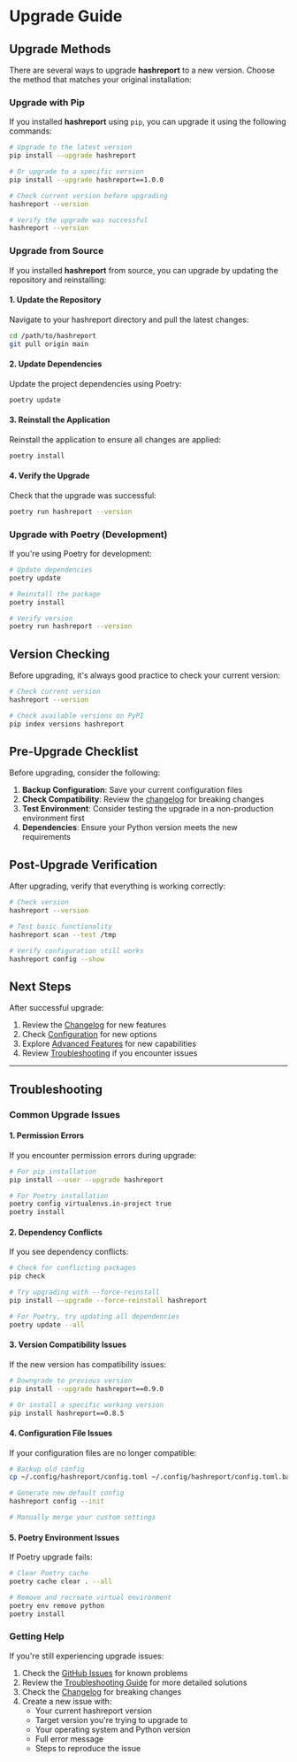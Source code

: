 # **Upgrade Guide**

## **Upgrade Methods**

There are several ways to upgrade **hashreport** to a new version. Choose the method that matches your original installation:

### **Upgrade with Pip**

If you installed **hashreport** using `pip`, you can upgrade it using the following commands:

```bash
# Upgrade to the latest version
pip install --upgrade hashreport

# Or upgrade to a specific version
pip install --upgrade hashreport==1.0.0

# Check current version before upgrading
hashreport --version

# Verify the upgrade was successful
hashreport --version
```

### **Upgrade from Source**

If you installed **hashreport** from source, you can upgrade by updating the repository and reinstalling:

#### 1. **Update the Repository**

Navigate to your hashreport directory and pull the latest changes:

```bash
cd /path/to/hashreport
git pull origin main
```

#### 2. **Update Dependencies**

Update the project dependencies using Poetry:

```bash
poetry update
```

#### 3. **Reinstall the Application**

Reinstall the application to ensure all changes are applied:

```bash
poetry install
```

#### 4. **Verify the Upgrade**

Check that the upgrade was successful:

```bash
poetry run hashreport --version
```

### **Upgrade with Poetry (Development)**

If you're using Poetry for development:

```bash
# Update dependencies
poetry update

# Reinstall the package
poetry install

# Verify version
poetry run hashreport --version
```

## **Version Checking**

Before upgrading, it's always good practice to check your current version:

```bash
# Check current version
hashreport --version

# Check available versions on PyPI
pip index versions hashreport
```

## **Pre-Upgrade Checklist**

Before upgrading, consider the following:

1. **Backup Configuration**: Save your current configuration files
2. **Check Compatibility**: Review the [changelog](https://github.com/madebyjake/hashreport/blob/main/CHANGELOG.md) for breaking changes
3. **Test Environment**: Consider testing the upgrade in a non-production environment first
4. **Dependencies**: Ensure your Python version meets the new requirements

## **Post-Upgrade Verification**

After upgrading, verify that everything is working correctly:

```bash
# Check version
hashreport --version

# Test basic functionality
hashreport scan --test /tmp

# Verify configuration still works
hashreport config --show
```

## **Next Steps**

After successful upgrade:

1. Review the [Changelog](https://github.com/madebyjake/hashreport/blob/main/CHANGELOG.md) for new features
2. Check [Configuration](configuration.md) for new options
3. Explore [Advanced Features](advanced.md) for new capabilities
4. Review [Troubleshooting](troubleshooting.md) if you encounter issues

---

## **Troubleshooting**

### **Common Upgrade Issues**

#### **1. Permission Errors**

If you encounter permission errors during upgrade:

```bash
# For pip installation
pip install --user --upgrade hashreport

# For Poetry installation
poetry config virtualenvs.in-project true
poetry install
```

#### **2. Dependency Conflicts**

If you see dependency conflicts:

```bash
# Check for conflicting packages
pip check

# Try upgrading with --force-reinstall
pip install --upgrade --force-reinstall hashreport

# For Poetry, try updating all dependencies
poetry update --all
```

#### **3. Version Compatibility Issues**

If the new version has compatibility issues:

```bash
# Downgrade to previous version
pip install --upgrade hashreport==0.9.0

# Or install a specific working version
pip install hashreport==0.8.5
```

#### **4. Configuration File Issues**

If your configuration files are no longer compatible:

```bash
# Backup old config
cp ~/.config/hashreport/config.toml ~/.config/hashreport/config.toml.backup

# Generate new default config
hashreport config --init

# Manually merge your custom settings
```

#### **5. Poetry Environment Issues**

If Poetry upgrade fails:

```bash
# Clear Poetry cache
poetry cache clear . --all

# Remove and recreate virtual environment
poetry env remove python
poetry install
```

### **Getting Help**

If you're still experiencing upgrade issues:

1. Check the [GitHub Issues](https://github.com/madebyjake/hashreport/issues) for known problems
2. Review the [Troubleshooting Guide](troubleshooting.md) for more detailed solutions
3. Check the [Changelog](https://github.com/madebyjake/hashreport/blob/main/CHANGELOG.md) for breaking changes
4. Create a new issue with:
   - Your current hashreport version
   - Target version you're trying to upgrade to
   - Your operating system and Python version
   - Full error message
   - Steps to reproduce the issue
